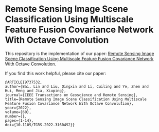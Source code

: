 # Remote Sensing Image Scene Classification Using Multiscale Feature Fusion Covariance Network With Octave Convolution

This repository is the implementation of our paper: [Remote Sensing Image Scene Classification Using Multiscale Feature Fusion Covariance Network With Octave Convolution](https://ieeexplore.ieee.org/document/9737532). 

If you find this work helpful, please cite our paper:

    @ARTICLE{9737532,
    author={Bai, Lin and Liu, Qingxin and Li, Cuiling and Ye, Zhen and Hui, Meng and Jia, Xiuping},
    journal={IEEE Transactions on Geoscience and Remote Sensing}, 
    title={Remote Sensing Image Scene Classification Using Multiscale Feature Fusion Covariance Network With Octave Convolution}, 
    year={2022},
    volume={60},
    number={},
    pages={1-14},
    doi={10.1109/TGRS.2022.3160492}}
